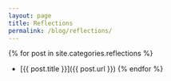 ```yaml
---
layout: page
title: Reflections
permalink: /blog/reflections/
---
```


{% for post in site.categories.reflections %}
- [{{ post.title }}]({{ post.url }})
{% endfor %}
